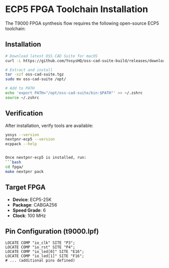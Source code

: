 # ECP5 FPGA Toolchain Installation

The T9000 FPGA synthesis flow requires the following open-source ECP5 toolchain:

## Installation

```bash
# Download latest OSS CAD Suite for macOS
curl -L https://github.com/YosysHQ/oss-cad-suite-build/releases/download/2025-07-05/oss-cad-suite-darwin-x64-20250705.tgz -o oss-cad-suite.tgz

# Extract and install
tar -xzf oss-cad-suite.tgz
sudo mv oss-cad-suite /opt/

# Add to PATH
echo 'export PATH="/opt/oss-cad-suite/bin:$PATH"' >> ~/.zshrc
source ~/.zshrc
```

## Verification

After installation, verify tools are available:

```bash
yosys --version
nextpnr-ecp5 --version  
ecppack --help


Once nextpnr-ecp5 is installed, run:
```bash
cd fpga/
make nextpnr pack
```

## Target FPGA

- **Device**: ECP5-25K 
- **Package**: CABGA256
- **Speed Grade**: 6
- **Clock**: 100 MHz

## Pin Configuration (t9000.lpf)

```
LOCATE COMP "io_clk" SITE "P3";
LOCATE COMP "io_rst" SITE "P4"; 
LOCATE COMP "io_led[0]" SITE "E16";
LOCATE COMP "io_led[1]" SITE "F16";
# ... (additional pins defined)
```